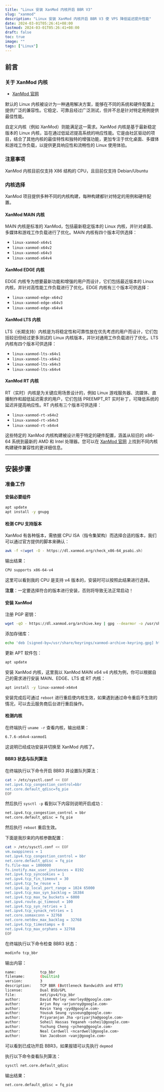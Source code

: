 ```yaml
---
title: "Linux 安装 XanMod 内核开启 BBR V3"
slug: "xanmod"
description: "Linux 安装 XanMod 内核开启 BBR V3 使 VPS 降低延迟提升性能"
date: 2024-03-01T05:26:41+08:00
lastmod: 2024-03-01T05:26:41+08:00
draft: false
toc: true
image: ""
tags: ["Linux"]
---
```


## 前言

### 关于 XanMod 内核

- [XanMod 官网](https://xanmod.org/)

默认的 Linux 内核被设计为一种通用解决方案，能够在不同的系统和硬件配置上提供广泛的兼容性。它稳定、可靠且经过广泛测试，但并不总是针对特定用例提供最佳性能。

自定义内核（例如 XanMod）则能满足这一需求。XanMod 内核是基于最新稳定版本的 Linux 内核，旨在通过低延迟提高系统的响应性能。它是由社区驱动的项目，结合了其他内核的最佳特性和独特的增强功能，更加专注于优化桌面、多媒体和游戏工作负载，以提供更具响应性和流畅性的 Linux 使用体验。

### 注意事项

XanMod 内核目前仅支持 X86 结构的 CPU，且目前仅支持 Debian/Ubuntu

### 内核选择

XanMod 项目提供多种不同的内核构建，每种构建都针对特定的用例和硬件配置。

#### XanMod MAIN 内核

MAIN 内核是标准的 XanMod，包括最新稳定版本的 Linux 内核，并针对桌面、多媒体和游戏工作负载进行了优化。MAIN 内核有四个版本可供选择：

- `linux-xanmod-x64v1`
- `linux-xanmod-x64v2`
- `linux-xanmod-x64v3`
- `linux-xanmod-x64v4`

#### XanMod EDGE 内核

EDGE 内核专为想要最新功能和增强的用户而设计，它们包括最近版本的 Linux 内核，并针对高性能工作负载进行了优化。EDGE 内核有三个版本可供选择：

- `linux-xanmod-edge-x64v2`
- `linux-xanmod-edge-x64v3`
- `linux-xanmod-edge-x64v4`

#### XanMod LTS 内核

LTS（长期支持）内核是为将稳定性和可靠性放在优先考虑的用户而设计，它们包括较旧但经过更多测试的 Linux 内核版本，并针对通用工作负载进行了优化。LTS 内核有四个版本可供选择：

- `linux-xanmod-lts-x64v1`
- `linux-xanmod-lts-x64v2`
- `linux-xanmod-lts-x64v3`
- `linux-xanmod-lts-x64v4`

#### XanMod RT 内核

RT（实时）内核是为关键应用场景设计的，例如 Linux 游戏服务器、流媒体、直播制作和超低延迟需求的用户，它们包括 PREEMPT_RT 实时补丁，可降低系统的延迟并提高响应性。RT 内核有三个版本可供选择：

- `linux-xanmod-rt-x64v2`
- `linux-xanmod-rt-x64v3`
- `linux-xanmod-rt-x64v4`

这些特定的 XanMod 内核构建被设计用于特定的硬件配置，涵盖从较旧的 x86-64 系统到最新的 AMD 和 Intel 处理器。您可以在 [XanMod 官网](https://xanmod.org) 上找到不同内核构建硬件兼容性的更详细信息。

---

## 安装步骤

### 准备工作

#### 安装必要组件

```bash
apt update
apt install -y gnupg
```

#### 检测 CPU 支持版本

XanMod 有各种版本，需依据 CPU ISA（指令集架构）而选择合适的版本，我们可以通过官方提供的脚本来确认：

```bash
awk -f <(wget -O - https://dl.xanmod.org/check_x86-64_psabi.sh)
```

输出结果：

```bash
CPU supports x86-64-v4
```

这里可以看到我的 CPU 是支持 v4 版本的，安装时可以按照此结果进行选择。

**注意**：一定要选择符合的版本进行安装，否则将导致无法正常启动！

#### 安装 XanMod

注册 PGP 密钥：

```bash
wget -qO - https://dl.xanmod.org/archive.key | gpg --dearmor -o /usr/share/keyrings/xanmod-archive-keyring.gpg
```

添加存储库：

```bash
echo 'deb [signed-by=/usr/share/keyrings/xanmod-archive-keyring.gpg] http://deb.xanmod.org releases main' | tee /etc/apt/sources.list.d/xanmod-release.list
```

更新 APT 软件包：

```bash
apt update
```

安装 XanMod 内核，这里我以 XanMod MAIN x64 v4 内核为例，你可以根据自己的需求进行安装 MAIN、EDGE、LTS 或 RT 内核：

```bash
apt install -y linux-xanmod-x64v4
```

安装完成后可通过 `reboot` 进行重启使内核生效，如果遇到通过命令重启不生效的情况，可以去云服务商后台进行重启操作。

#### 检测内核

在终端执行 `uname -r` 查看内核，输出结果：

```bash
6.7.6-x64v4-xanmod1
```

这说明已经成功安装并切换至 XanMod 内核了。

#### BBR3 状态与队列算法

在终端执行以下命令开启 BBR3 并设置队列算法：

```bash
cat > /etc/sysctl.conf << EOF
net.ipv4.tcp_congestion_control=bbr
net.core.default_qdisc=fq_pie
EOF
```

然后执行 `sysctl -p` 看到以下内容则说明开启成功：

```bash
net.ipv4.tcp_congestion_control = bbr
net.core.default_qdisc = fq_pie
```

然后执行 `reboot` 重启生效。

下面是我抄来的内核参数配置：

```bash
cat > /etc/sysctl.conf << EOF
vm.swappiness = 1
net.ipv4.tcp_congestion_control = bbr
net.core.default_qdisc = fq_pie
fs.file-max = 1000000
fs.inotify.max_user_instances = 8192
net.ipv4.tcp_syncookies = 1
net.ipv4.tcp_fin_timeout = 30
net.ipv4.tcp_tw_reuse = 1
net.ipv4.ip_local_port_range = 1024 65000
net.ipv4.tcp_max_syn_backlog = 16384
net.ipv4.tcp_max_tw_buckets = 6000
net.ipv4.route.gc_timeout = 100
net.ipv4.tcp_syn_retries = 1
net.ipv4.tcp_synack_retries = 1
net.core.somaxconn = 32768
net.core.netdev_max_backlog = 32768
net.ipv4.tcp_timestamps = 0
net.ipv4.tcp_max_orphans = 32768
EOF
```

在终端执行以下命令检查 BBR3 状态：

```bash
modinfo tcp_bbr
```

输出内容：

```bash
name:           tcp_bbr
filename:       (builtin)
version:        3
description:    TCP BBR (Bottleneck Bandwidth and RTT)
license:        Dual BSD/GPL
file:           net/ipv4/tcp_bbr
author:         David Morley <morleyd@google.com>
author:         Arjun Roy <arjunroy@google.com>
author:         Kevin Yang <yyd@google.com>
author:         Yousuk Seung <ysseung@google.com>
author:         Priyaranjan Jha <priyarjha@google.com>
author:         Soheil Hassas Yeganeh <soheil@google.com>
author:         Yuchung Cheng <ycheng@google.com>
author:         Neal Cardwell <ncardwell@google.com>
author:         Van Jacobson <vanj@google.com>
```

可以看到已成功开启 BBR3，如果报错可以先执行 `depmod`

执行以下命令查看队列算法：

```bash
sysctl net.core.default_qdisc
```

输出结果：

```bash
net.core.default_qdisc = fq_pie
```